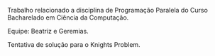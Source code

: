 Trabalho relacionado a disciplina de Programação Paralela do Curso Bacharelado em Ciência da Computação.

Equipe: Beatriz e Geremias.

Tentativa de solução para o Knights Problem.

